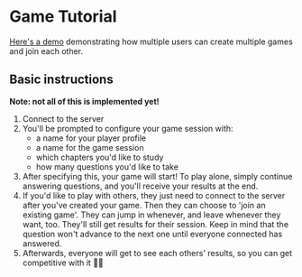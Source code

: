 # Game Tutorial
[Here's a demo](https://youtu.be/cUddLGm4dfw) demonstrating how multiple users can create multiple games and join each other.

## Basic instructions

**Note: not all of this is implemented yet!**

1. Connect to the server
2. You'll be prompted to configure your game session with:
   -  a name for your player profile
   -  a name for the game session
   -  which chapters you'd like to study
   -  how many questions you'd like to take
3. After specifying this, your game will start! To play alone, simply continue answering questions, and you'll receive your results at the end.
4. If you'd like to play with others, they just need to connect to the server after you've created your game. Then they can choose to 'join an existing game'. They can jump in whenever, and leave whenever they want, too. They'll still get results for their session. Keep in mind that the question won't advance to the next one until everyone connected has answered.
5. Afterwards, everyone will get to see each others' results, so you can get competitive with it 👨‍💻
